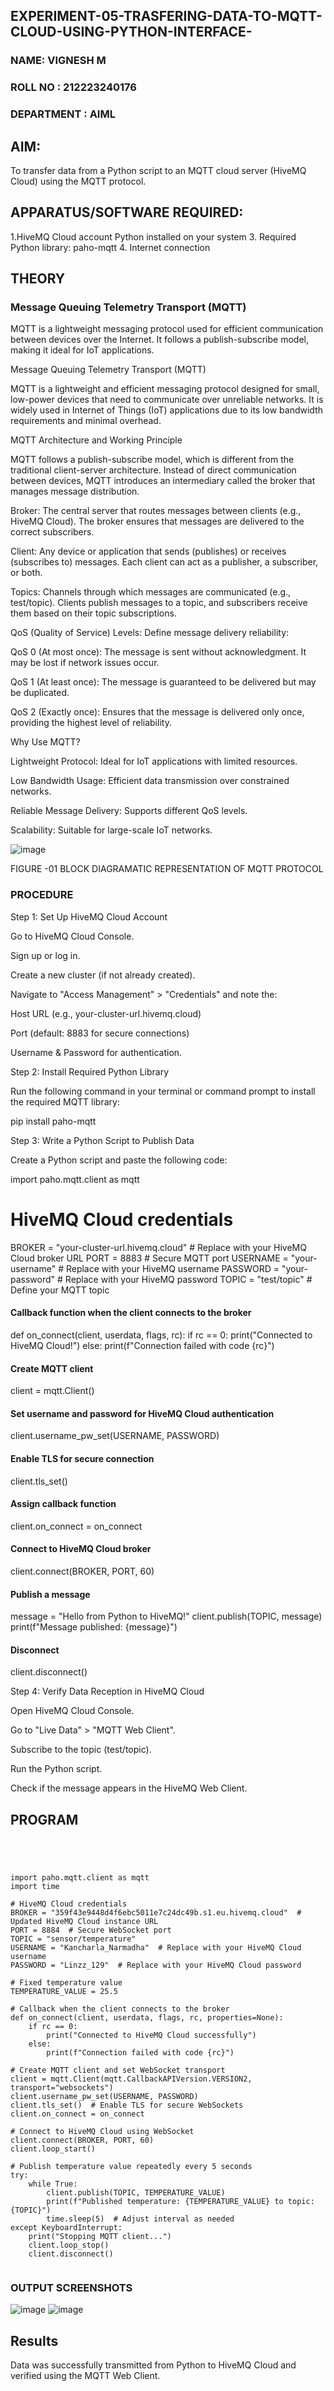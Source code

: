 ## EXPERIMENT-05-TRASFERING-DATA-TO-MQTT-CLOUD-USING-PYTHON-INTERFACE-

### NAME: VIGNESH M
### ROLL NO : 212223240176
### DEPARTMENT : AIML

## AIM:
To transfer data from a Python script to an MQTT cloud server (HiveMQ Cloud) using the MQTT protocol. 
## APPARATUS/SOFTWARE REQUIRED: 
1.HiveMQ Cloud account
Python installed on your system
3. Required Python library: paho-mqtt
4. Internet connection

## THEORY 
### Message Queuing Telemetry Transport (MQTT)
MQTT is a lightweight messaging protocol used for efficient communication between devices over the Internet. It follows a publish-subscribe model, making it ideal for IoT applications.


 Message Queuing Telemetry Transport (MQTT)

MQTT is a lightweight and efficient messaging protocol designed for small, low-power devices that need to communicate over unreliable networks. It is widely used in Internet of Things (IoT) applications due to its low bandwidth requirements and minimal overhead.

MQTT Architecture and Working Principle

MQTT follows a publish-subscribe model, which is different from the traditional client-server architecture. Instead of direct communication between devices, MQTT introduces an intermediary called the broker that manages message distribution.

Broker: The central server that routes messages between clients (e.g., HiveMQ Cloud). The broker ensures that messages are delivered to the correct subscribers.

Client: Any device or application that sends (publishes) or receives (subscribes to) messages. Each client can act as a publisher, a subscriber, or both.

Topics: Channels through which messages are communicated (e.g., test/topic). Clients publish messages to a topic, and subscribers receive them based on their topic subscriptions.

QoS (Quality of Service) Levels: Define message delivery reliability:

QoS 0 (At most once): The message is sent without acknowledgment. It may be lost if network issues occur.

QoS 1 (At least once): The message is guaranteed to be delivered but may be duplicated.

QoS 2 (Exactly once): Ensures that the message is delivered only once, providing the highest level of reliability.

Why Use MQTT?

Lightweight Protocol: Ideal for IoT applications with limited resources.

Low Bandwidth Usage: Efficient data transmission over constrained networks.

Reliable Message Delivery: Supports different QoS levels.

Scalability: Suitable for large-scale IoT networks.

![image](https://github.com/user-attachments/assets/d21bcc04-9617-43dc-8cce-1dda54ea4562)

FIGURE -01 BLOCK DIAGRAMATIC REPRESENTATION OF MQTT PROTOCOL


### PROCEDURE 

Step 1: Set Up HiveMQ Cloud Account

Go to HiveMQ Cloud Console.

Sign up or log in.

Create a new cluster (if not already created).

Navigate to "Access Management" > "Credentials" and note the:

Host URL (e.g., your-cluster-url.hivemq.cloud)

Port (default: 8883 for secure connections)

Username & Password for authentication.

Step 2: Install Required Python Library

Run the following command in your terminal or command prompt to install the required MQTT library:

pip install paho-mqtt

Step 3: Write a Python Script to Publish Data

Create a Python script and paste the following code:

import paho.mqtt.client as mqtt

# HiveMQ Cloud credentials
BROKER = "your-cluster-url.hivemq.cloud"  # Replace with your HiveMQ Cloud broker URL
PORT = 8883  # Secure MQTT port
USERNAME = "your-username"  # Replace with your HiveMQ username
PASSWORD = "your-password"  # Replace with your HiveMQ password
TOPIC = "test/topic"  # Define your MQTT topic

#### Callback function when the client connects to the broker
def on_connect(client, userdata, flags, rc):
    if rc == 0:
        print("Connected to HiveMQ Cloud!")
    else:
        print(f"Connection failed with code {rc}")

#### Create MQTT client
client = mqtt.Client()

#### Set username and password for HiveMQ Cloud authentication
client.username_pw_set(USERNAME, PASSWORD)

#### Enable TLS for secure connection
client.tls_set()

#### Assign callback function
client.on_connect = on_connect

#### Connect to HiveMQ Cloud broker
client.connect(BROKER, PORT, 60)

#### Publish a message
message = "Hello from Python to HiveMQ!"
client.publish(TOPIC, message)
print(f"Message published: {message}")

#### Disconnect
client.disconnect()

Step 4: Verify Data Reception in HiveMQ Cloud

Open HiveMQ Cloud Console.

Go to "Live Data" > "MQTT Web Client".

Subscribe to the topic (test/topic).

Run the Python script.

Check if the message appears in the HiveMQ Web Client.
## PROGRAM
~~~




import paho.mqtt.client as mqtt
import time

# HiveMQ Cloud credentials
BROKER = "359f43e9448d4f6ebc5011e7c24dc49b.s1.eu.hivemq.cloud"  # Updated HiveMQ Cloud instance URL
PORT = 8884  # Secure WebSocket port
TOPIC = "sensor/temperature"
USERNAME = "Kancharla_Narmadha"  # Replace with your HiveMQ Cloud username
PASSWORD = "Linzz_129"  # Replace with your HiveMQ Cloud password

# Fixed temperature value
TEMPERATURE_VALUE = 25.5

# Callback when the client connects to the broker
def on_connect(client, userdata, flags, rc, properties=None):
    if rc == 0:
        print("Connected to HiveMQ Cloud successfully")
    else:
        print(f"Connection failed with code {rc}")

# Create MQTT client and set WebSocket transport
client = mqtt.Client(mqtt.CallbackAPIVersion.VERSION2, transport="websockets")
client.username_pw_set(USERNAME, PASSWORD)
client.tls_set()  # Enable TLS for secure WebSockets
client.on_connect = on_connect

# Connect to HiveMQ Cloud using WebSocket
client.connect(BROKER, PORT, 60)
client.loop_start()

# Publish temperature value repeatedly every 5 seconds
try:
    while True:
        client.publish(TOPIC, TEMPERATURE_VALUE)
        print(f"Published temperature: {TEMPERATURE_VALUE} to topic: {TOPIC}")
        time.sleep(5)  # Adjust interval as needed
except KeyboardInterrupt:
    print("Stopping MQTT client...")
    client.loop_stop()
    client.disconnect()


~~~

### OUTPUT SCREENSHOTS

![image](https://github.com/user-attachments/assets/35e3b568-4f0e-4912-9cc6-a4031db563a3)
![image](https://github.com/user-attachments/assets/aaa33ca4-a610-4714-8e50-208b3a2cc139)

## Results

Data was successfully transmitted from Python to HiveMQ Cloud and verified using the MQTT Web Client.



 
  

